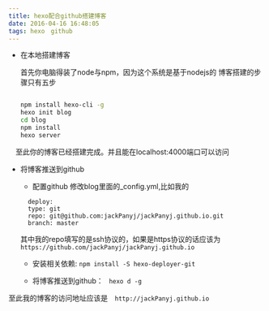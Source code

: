 ```yaml
---
title: hexo配合github搭建博客
date: 2016-04-16 16:48:05
tags: hexo　github
---
```

* 在本地搭建博客

  首先你电脑得装了node与npm，因为这个系统是基于nodejs的
  博客搭建的步骤只有五步
    ```bash

    npm install hexo-cli -g
    hexo init blog
    cd blog
    npm install
    hexo server

    ```

　至此你的博客已经搭建完成。并且能在localhost:4000端口可以访问

* 将博客推送到github
  + 配置github 修改blog里面的_config.yml,比如我的
  ```
    deploy:
    type: git
    repo: git@github.com:jackPanyj/jackPanyj.github.io.git
    branch: master
  ```
  其中我的repo填写的是ssh协议的，如果是https协议的话应该为`https://github.com/jackPanyj/jackPanyj.github.io`

  + 安装相关依赖:
  `npm install -S hexo-deployer-git`

  + 将博客推送到github：
  ` hexo d -g`

至此我的博客的访问地址应该是　`http://jackPanyj.github.io`
